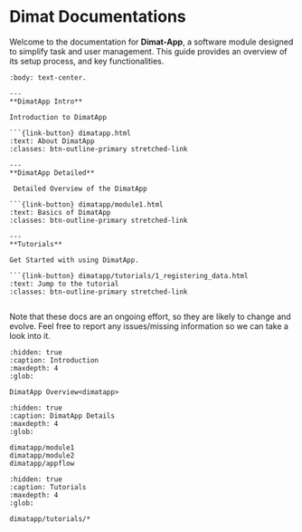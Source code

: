 # Dimat Documentations


Welcome to the documentation for **Dimat-App**, a software module designed to simplify task and user management. 
This guide provides an overview of its setup process, and key functionalities.


````{panels}
:body: text-center.

---
**DimatApp Intro**

Introduction to DimatApp

```{link-button} dimatapp.html
:text: About DimatApp
:classes: btn-outline-primary stretched-link

---
**DimatApp Detailed**

 Detailed Overview of the DimatApp

```{link-button} dimatapp/module1.html
:text: Basics of DimatApp
:classes: btn-outline-primary stretched-link

---
**Tutorials**

Get Started with using DimatApp.

```{link-button} dimatapp/tutorials/1_registering_data.html
:text: Jump to the tutorial
:classes: btn-outline-primary stretched-link


````

Note that these docs are an ongoing effort, so they are likely to change and evolve.
Feel free to report any issues/missing information so we can take a look into it.

```{toctree}
:hidden: true
:caption: Introduction
:maxdepth: 4
:glob:

DimatApp Overview<dimatapp>
```


```{toctree}
:hidden: true
:caption: DimatApp Details
:maxdepth: 4
:glob:

dimatapp/module1
dimatapp/module2
dimatapp/appflow

```

```{toctree}
:hidden: true
:caption: Tutorials
:maxdepth: 4
:glob:

dimatapp/tutorials/*

```
